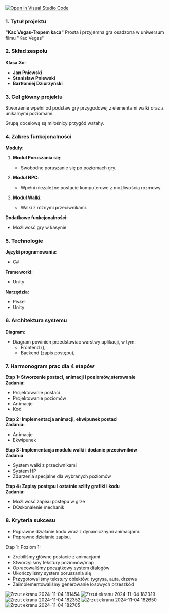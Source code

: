 [![Open in Visual Studio Code](https://classroom.github.com/assets/open-in-vscode-2e0aaae1b6195c2367325f4f02e2d04e9abb55f0b24a779b69b11b9e10269abc.svg)](https://classroom.github.com/online_ide?assignment_repo_id=16106600&assignment_repo_type=AssignmentRepo)

### 1. Tytuł projektu
**"Kac Vegas-Tropem kaca"**
Prosta i przyjemna gra osadzona w uniwersum filmu "Kac Vegas"

### 2. Skład zespołu
**Klasa 3c:**
- **Jan Pniewski**  
- **Stanisław Pniewski**  
- **Bartłomiej Dziurzyński**

### 3. Cel główny projektu
Stworzenie wpełni od podstaw gry przygodowej z elementami walki oraz z unikalnymi poziomami.

Grupą docelową są miłośnicy przygód watahy.

### 4. Zakres funkcjonalności

**Moduły:**
1. **Moduł Poruszania się**:  
   - Swobodne poruszanie się po poziomach gry.  
   
2. **Moduł NPC**:  
   - Wpełni niezależne postacie komputerowe z możliwością rozmowy. 
   
3. **Moduł Walki**:  
   - Walki z różnymi przeciwnikami.

**Dodatkowe funkcjonalności:**
- Możliwość gry w kasynie

### 5. Technologie
**Języki programowania:**
   - C#

**Frameworki:**
   - Unity

**Narzędzia:**
   - Piskel 
   - Unity 

### 6. Architektura systemu

**Diagram:**
   - Diagram powinien przedstawiać warstwy aplikacji, w tym:
     - Frontend (),
     - Backend (zapis postępu),
     
### 7. Harmonogram prac dla 4 etapów

**Etap 1: Stworzenie postaci, animacji i poziomów,sterowanie**  
**Zadania:**
   - Projektowanie postaci
   - Projektowanie poziomów 
   - Animacje 
   - Kod 

**Etap 2: Implementacja animacji, ekwipunek postaci**  
**Zadania:**
   -  Animacje 
   -  Ekwipunek

**Etap 3: Implementacja modułu walki i dodanie przeciwników**  
**Zadania**
   - System walki z przeciwnikami
   - System HP 
   - Zdarzenia specjalne dla wybranych poziomów 

**Etap 4: Zapisy postępu i ostatnie szlify grafiki i kodu**  
**Zadania:**
   - Możliwość zapisu postępu w grze 
   - DOskonalenie mechanik 

### 8. Kryteria sukcesu
   - Poprawne działanie kodu wraz z dynamicznymi animacjami.
   - Poprawne działanie zapisu.


Etap 1: 
Poziom 1:
- Zrobiliśmy główne postacie z animacjami 
- Stworzyliśmy tekstury poziomów/map
- Opracowaliśmy początkowy system dialogów
- Ukończyliśmy system poruszania się
- Przygotowaliśmy tekstury obiektów: tygrysa, auta, drzewa
- Zaimplementowaliśmy generowanie losowych przeszkód

![Zrzut ekranu 2024-11-04 181454](https://github.com/user-attachments/assets/c3990e69-accb-484a-8194-b31a4e828c7e)
![Zrzut ekranu 2024-11-04 182319](https://github.com/user-attachments/assets/3daac27e-23dc-4956-9acd-68182863bc04)
![Zrzut ekranu 2024-11-04 182352](https://github.com/user-attachments/assets/2e4a0b18-1197-40f8-b72c-70056b00ad83)
![Zrzut ekranu 2024-11-04 182650](https://github.com/user-attachments/assets/afb5d326-1776-4538-abd3-a5c94716f050)
![Zrzut ekranu 2024-11-04 182705](https://github.com/user-attachments/assets/42391f0f-6ef1-43ef-8734-56b73b645b39)



